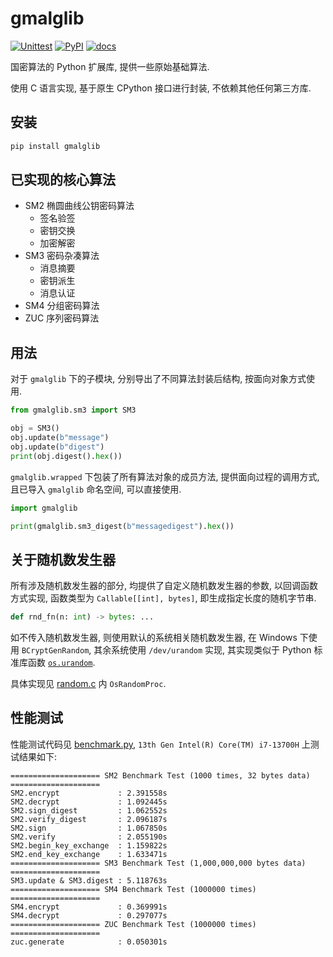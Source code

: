 # gmalglib

[![Unittest](https://github.com/ww-rm/gmalglib/actions/workflows/python-test.yml/badge.svg)](https://github.com/ww-rm/gmalglib/actions/workflows/python-test.yml)
[![PyPI](https://github.com/ww-rm/gmalglib/actions/workflows/python-publish.yml/badge.svg)](https://github.com/ww-rm/gmalglib/actions/workflows/python-publish.yml)
[![docs](https://readthedocs.org/projects/gmalglib/badge/?version=latest)](https://gmalglib.readthedocs.io/zh-cn/latest/?badge=latest)

国密算法的 Python 扩展库, 提供一些原始基础算法.

使用 C 语言实现, 基于原生 CPython 接口进行封装, 不依赖其他任何第三方库.

## 安装

```bash
pip install gmalglib
```

## 已实现的核心算法

- SM2 椭圆曲线公钥密码算法
    - 签名验签
    - 密钥交换
    - 加密解密
- SM3 密码杂凑算法
    - 消息摘要
    - 密钥派生
    - 消息认证
- SM4 分组密码算法
- ZUC 序列密码算法

## 用法

对于 `gmalglib` 下的子模块, 分别导出了不同算法封装后结构, 按面向对象方式使用.

```python
from gmalglib.sm3 import SM3

obj = SM3()
obj.update(b"message")
obj.update(b"digest")
print(obj.digest().hex())
```

`gmalglib.wrapped` 下包装了所有算法对象的成员方法, 提供面向过程的调用方式, 且已导入 `gmalglib` 命名空间, 可以直接使用.

```python
import gmalglib

print(gmalglib.sm3_digest(b"messagedigest").hex())
```

## 关于随机数发生器

所有涉及随机数发生器的部分, 均提供了自定义随机数发生器的参数, 以回调函数方式实现, 函数类型为 `Callable[[int], bytes]`, 即生成指定长度的随机字节串.

```python
def rnd_fn(n: int) -> bytes: ...
```

如不传入随机数发生器, 则使用默认的系统相关随机数发生器, 在 Windows 下使用 `BCryptGenRandom`, 其余系统使用 `/dev/urandom` 实现, 其实现类似于 Python 标准库函数 [`os.urandom`](https://docs.python.org/3/library/os.html#os.urandom).

具体实现见 [random.c](https://github.com/ww-rm/gmalglib/blob/main/src/gmalglib/core/random.c) 内 `OsRandomProc`.

## 性能测试

性能测试代码见 [benchmark.py](https://github.com/ww-rm/gmalglib/blob/main/benchmark.py), `13th Gen Intel(R) Core(TM) i7-13700H` 上测试结果如下:

```plain
==================== SM2 Benchmark Test (1000 times, 32 bytes data) ====================
SM2.encrypt             : 2.391558s
SM2.decrypt             : 1.092445s
SM2.sign_digest         : 1.062552s
SM2.verify_digest       : 2.096187s
SM2.sign                : 1.067850s
SM2.verify              : 2.055190s
SM2.begin_key_exchange  : 1.159822s
SM2.end_key_exchange    : 1.633471s
==================== SM3 Benchmark Test (1,000,000,000 bytes data) ====================
SM3.update & SM3.digest : 5.118763s
==================== SM4 Benchmark Test (1000000 times) ====================
SM4.encrypt             : 0.369991s
SM4.decrypt             : 0.297077s
==================== ZUC Benchmark Test (1000000 times) ====================
zuc.generate            : 0.050301s
```
